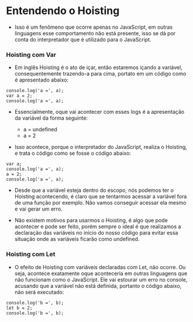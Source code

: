 # Entendendo o Hoisting

- Isso é um fenômeno que ocorre apenas no JavaScript, em outras linguagens esse comportamento não está presente, isso se dá por conta do interpretador que é utilizado para o JavaScript.

### Hoisting com Var
- Em inglês Hoisting é o ato de içar, então estaremos içando a variável, consequentemente trazendo-a para cima, portato em um código como é apresentado abaixo:

```
console.log('a =', a);
var a = 2;
console.log('a =', a);
```

- Essencialmente, oque vai acontecer com esses logs é a apresentação da variável da forma seguinte:
    - a = undefined
    - a = 2

- Isso acontece, porque o interpretador do JavaScript, realiza o Hoisting, e trata o código como se fosse o código abaixo:

```
var a;
console.log('a =', a);
a = 2;
console.log('a =', a);
```

- Desde que a variável esteja dentro do escopo, nós podemos ter o Hoisting acontecendo, é claro que se tentarmos acessar a variável fora de uma função por exemplo. Não vamos conseguir acessar ela mesmo e vai gerar um erro. 

- Não existem motivos para usarmos o Hoisting, é algo que pode acontecer e pode ser feito, porém sempre o ideal é que realizamos a declaração das variáveis no início do nosso código para evitar essa situação onde as variáveis ficarão como undefined.

### Hoisting com Let

- O efeito de Hoisting com variáveis declaradas com Let, não ocorre. Ou seja, acontece exatamente oque aconteceria em outras linguagens que não funcionam como o JavaScript. Ele vai estourar um erro no console, acusando que a variável não está definida, portanto o código abaixo, não será executado:

```
console.log('b =', b);
let b = 2;
console.log('b =', b);
```